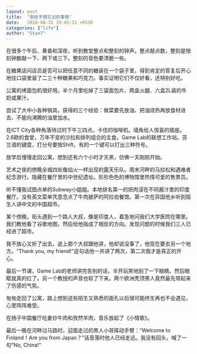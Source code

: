 ```yaml
---
layout: post
title:  "那些不想忘记的事情"
date:   2018-08-31 19:45:31 +0530
categories: ["life"]
author: "Stan7"
---
```


在很多个午后、黄昏和深夜，听到教堂整点和整刻的钟声。整点敲点数，整刻是按刻钟数敲一下、两下或三下。整刻的音色要清脆一些。


在糖果店问店员是否可以把任意不同的糖装在一个袋子里，得到肯定的答复后开心地往口袋里装了二三十种糖果和巧克力。事实证明它们不仅好看，还特别好吃。

公寓的烤面包机很好用。半个月里吃掉了三袋面包片、两盒火腿、六盒2L装的牛奶或果汁。

尝试了大中小各种锅具。获得的三个经验：做菜要先放油、把油烧热再放食材进去、不能向沸腾的油里加水。


在ICT City各种角落待过的下午三四点。卡住的咖啡机。墙角给人惊喜的插座。2.6欧的食堂，万年不变的沙拉和排列组合的主食。Game Lab的联想工作站。芬兰语的键盘，打分号要按Shift，有的一个键可以打出三种符号。

放学后慢慢走回公寓，想到还有六个小时才天黑，仿佛一天刚刚开始。


艺术之夜的傍晚全城四处像焰火一样出现的露天乐队。周末河畔的马拉松和遇难者纪念游行。隐藏在餐厅里的中世纪遗址。形形色色的博物馆里热情可爱的售票员。

听不懂我试图点单的Subway小姐姐。本地排名第一的把肉浸在不同酱汁里的印度餐厅。没有英文菜单凭意念点了牛肉披萨的阿拉伯餐馆。第一次在异国他乡听到陌生人讲中文的中国超市。

某个傍晚，街头遇到一个路人大叔，像是印度人，着急地问我们大学医院在哪里。我们教他看了谷歌地图，然后给他指成了相反的方向。发现问题的时候我们三人已经进了超市。

我不放心又折了出去，追上那个大叔跟他讲，他却说没事了，他现在要去另一个地方。“Thank you, my friend!”这句话他一共讲了两次，第二次我才是真正的开心。


最后一节课，Game Lab的老师讲完告别的话，半开玩笑地刮了一下眼睛。然后眼眶就真的红了。另一个教授的声音也软了下来。两个欧洲秃顶男人竟然最先带起来了伤感的气氛。

匆匆走回了公寓，路上想到这些陌生又熟悉的面孔以后很可能终生再也不会遇见，心里阵阵难受。

在扬子中国餐厅吃姜炒牛肉和孜然羊肉，音乐放起了《小情歌》。

最后一晚在河畔过马路时，迎面走过的黑人小哥挥动手臂：“Welcome to Finland！Are you from Japan？”话音落时他人已经走远。我没有回头，喊了一句“No, China!”
